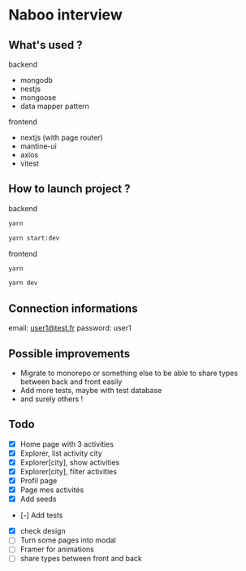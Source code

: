 # Naboo interview

## What's used ?

backend

- mongodb
- nestjs
- mongoose
- data mapper pattern

frontend

- nextjs (with page router)
- mantine-ui
- axios
- vitest

## How to launch project ?

backend

```bash
yarn

yarn start:dev
```

frontend

```bash
yarn

yarn dev
```

## Connection informations

email: user1@test.fr
password: user1

## Possible improvements

- Migrate to monorepo or something else to be able to share types between back and front easily
- Add more tests, maybe with test database
- and surely others !

## Todo

- [x] Home page with 3 activities
- [x] Explorer, list activity city
- [x] Explorer[city], show activities
- [x] Explorer[city], filter activities
- [x] Profil page
- [x] Page mes activités
- [x] Add seeds
- [-] Add tests
- [x] check design
- [ ] Turn some pages into modal
- [ ] Framer for animations
- [ ] share types between front and back
